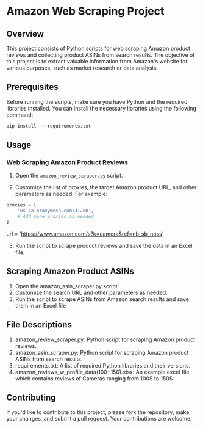 # Amazon Web Scraping Project

## Overview

This project consists of Python scripts for web scraping Amazon product reviews and collecting product ASINs from search results. The objective of this project is to extract valuable information from Amazon's website for various purposes, such as market research or data analysis.

## Prerequisites
Before running the scripts, make sure you have Python and the required libraries installed. You can install the necessary libraries using the following command:

```bash
pip install -r requirements.txt
```


## Usage

### Web Scraping Amazon Product Reviews

1. Open the `amazon_review_scraper.py` script.

2. Customize the list of proxies, the target Amazon product URL, and other parameters as needed. For example:

```python
proxies = [
    'us-ca.proxymesh.com:31280',
    # Add more proxies as needed
]
```
url = 'https://www.amazon.com/s?k=camera&ref=nb_sb_noss'

3. Run the script to scrape product reviews and save the data in an Excel file.

## Scraping Amazon Product ASINs
1. Open the amazon_asin_scraper.py script.
2. Customize the search URL and other parameters as needed.
3. Run the script to scrape ASINs from Amazon search results and save them in an Excel file
## File Descriptions
1. amazon_review_scraper.py: Python script for scraping Amazon product reviews.
2. amazon_asin_scraper.py: Python script for scraping Amazon product ASINs from search results.
3. requirements.txt: A list of required Python libraries and their versions.
4. amazon_reviews_w_profile_data(100$-150$).xlsx: An example excel file which contains reviews of Cameras ranging from 100$ to 150$
## Contributing
If you'd like to contribute to this project, please fork the repository, make your changes, and submit a pull request. Your contributions are welcome.
